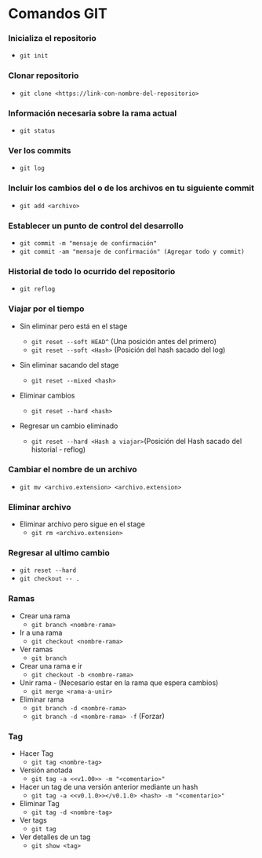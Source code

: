 # Comandos GIT

### Inicializa el repositorio

- ` git init `

### Clonar repositorio

- `git clone <https://link-con-nombre-del-repositorio>`

### Información necesaria sobre la rama actual

- `git status`

### Ver los commits

- `git log`

### Incluir los cambios del o de los archivos en tu siguiente commit

- `git add <archivo>`

### Establecer un punto de control del desarrollo

- `git commit -m "mensaje de confirmación"`
- `git commit -am "mensaje de confirmación" (Agregar todo y commit)`

### Historial de todo lo ocurrido del repositorio
- `git reflog`

###  Viajar por el tiempo

-  Sin eliminar pero está en el stage
    - `git reset --soft HEAD^` (Una posición antes del primero)
    - `git reset --soft <Hash>` (Posición del hash sacado del log)

- Sin eliminar sacando del stage
    - `git reset --mixed <hash>`

- Eliminar cambios
    - `git reset --hard <hash>`

- Regresar un cambio eliminado
    - `git reset --hard <Hash a viajar>`(Posición del Hash sacado del historial - reflog)

### Cambiar el nombre de un archivo
- `git mv <archivo.extension> <archivo.extension>`

### Eliminar archivo

-   Eliminar archivo pero sigue en el stage
    - `git rm <archivo.extension>`

### Regresar al ultimo cambio
- `git reset --hard`
- `git checkout -- .`

### Ramas
-   Crear una rama
    -   `git branch <nombre-rama>`
-   Ir a una rama
    -   `git checkout <nombre-rama>`
-   Ver ramas
    -   `git branch`
-   Crear una rama e ir 
    -   `git checkout -b <nombre-rama>`
-   Unir rama - (Necesario estar en la rama que espera cambios)
    -   `git merge <rama-a-unir>`
-   Eliminar rama
    -   `git branch -d <nombre-rama>`
    -   `git branch -d <nombre-rama> -f` (Forzar)

### Tag
-   Hacer Tag
    -   `git tag <nombre-tag>`
-   Versión anotada
    -   `git tag -a <<v1.00>> -m "<comentario>"`
-   Hacer un tag de una versión anterior mediante un hash
    -   `git tag -a <<v0.1.0>></v0.1.0> <hash> -m "<comentario>"`
-   Eliminar Tag
    -   `git tag -d <nombre-tag>`
-   Ver tags
    -   `git tag`
-   Ver detalles de un tag
    -   `git show <tag>`
